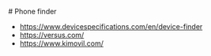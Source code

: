 # Phone finder

* https://www.devicespecifications.com/en/device-finder
* https://versus.com/
* https://www.kimovil.com/
